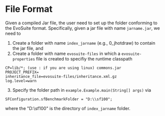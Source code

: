 # File Format
Given a compiled Jar file, the user need to set up the folder conforming to the EvoSuite format. 
Specifically, given a jar file with name `jarname.jar`, we need to

1. Create a folder with name `index_jarname` (e.g., 0_jhotdraw) to contain the jar file, and
2. Create a folder with name `evosuite-files` in which a `evosuite-properties` file is created to specifiy the runtime classpath
```
CP=lib/*; (use : if you are using linux) commons.jar
PROJECT_PREFIX=
inheritance_file=evosuite-files/inheritance.xml.gz
log.level=warn
```
3. Specify the folder path in `example.Example.main(String[] args)` via
```
SFConfiguration.sfBenchmarkFolder = "D:\\sf100";
```
where the "D:\\sf100" is the directory of `index_jarname` folder.
